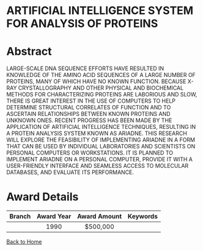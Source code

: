
ARTIFICIAL INTELLIGENCE SYSTEM FOR ANALYSIS OF PROTEINS
=======================================================

# Abstract


LARGE-SCALE DNA SEQUENCE EFFORTS HAVE RESULTED IN KNOWLEDGE OF THE AMINO ACID SEQUENCES OF A LARGE NUMBER OF PROTEINS, MANY OF WHICH HAVE NO KNOWN FUNCTION. BECAUSE X-RAY CRYSTALLOGRAPHY AND OTHER PHYSICAL AND BIOCHEMICAL METHODS FOR CHARACTERIZING PROTEINS ARE LABORIOUS AND SLOW, THERE IS GREAT INTEREST IN THE USE OF COMPUTERS TO HELP DETERMINE STRUCTURAL CORRELATES OF FUNCTION AND TO ASCERTAIN RELATIONSHIPS BETWEEN KNOWN PROTEINS AND UNKNOWN ONES. RECENT PROGRESS HAS BEEN MADE BY THE APPLICATION OF ARTIFICIAL INTELLIGENCE TECHNIQUES, RESULTING IN A PROTEIN ANALYSIS SYSTEM KNOWN AS ARIADNE. THIS RESEARCH WILL EXPLORE THE FEASIBILITY OF IMPLEMENTING ARIADNE IN A FORM THAT CAN BE USED BY INDIVIDUAL LABORATORIES AND SCIENTISTS ON PERSONAL COMPUTERS OR WORKSTATIONS. IT IS PLANNED TO IMPLEMENT ARIADNE ON A PERSONAL COMPUTER, PROVIDE IT WITH A USER-FRIENDLY INTERFACE AND SEAMLESS ACCESS TO MOLECULAR DATABASES, AND EVALUATE ITS PERFORMANCE.  

# Award Details

|Branch|Award Year|Award Amount|Keywords|
| :---: | :---: | :---: | :---: |
||1990|$500,000||
  
  


[Back to Home](https://github.com/chrischow/dod_sbir_awards/JT/#133)